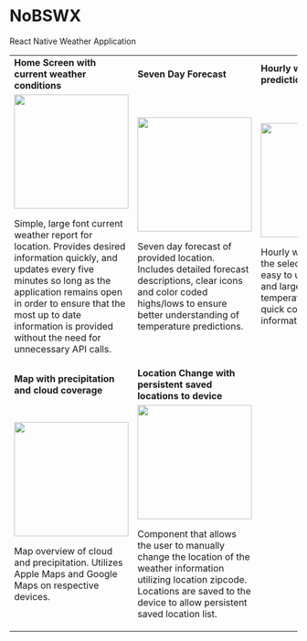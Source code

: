 # NoBSWX
React Native Weather Application



<table>
  <tr>
    <td><strong>Home Screen with current weather conditions</strong></td>
     <td><strong>Seven Day Forecast</strong></td>
     <td><strong>Hourly weather predictions</strong></td>
  </tr>
  <tr>
    <td><img src="https://user-images.githubusercontent.com/102747919/234758793-27c91a33-910b-4631-a8bf-63f4fca4ba4e.png" width=200 ><p >Simple, large font current weather report for location. Provides desired information quickly, and updates every five minutes so long as the application remains open in order to ensure that the most up to date information is provided without the need for unnecessary API calls.</p></td>
    <td><img src="https://user-images.githubusercontent.com/102747919/234762113-127fe9e0-e6fd-46d2-9e2f-15be3d9a5463.png" width=200 ><p>Seven day forecast of provided location. Includes detailed forecast descriptions, clear icons and color coded highs/lows to ensure better understanding of temperature predictions.</p></td>
    <td><img src="https://user-images.githubusercontent.com/102747919/234762121-f3bf6812-c513-4f45-85ac-7f99470928bf.png" width=200 ><p>Hourly weather reports for the selected location with easy to understand icons and large font temperatures to ensure quick consumption of information to the user.</p></td>
   
  </tr>
  <tr>
    <td><strong>Map with precipitation and cloud coverage</strong></td>
    <td><strong>Location Change with persistent saved locations to device</strong></td>
  </tr>
  <tr>
     <td><img src="https://user-images.githubusercontent.com/102747919/234762048-d297d6dd-0736-4d40-9cf4-5902226f615a.png" width=200 ><p>Map overview of cloud and precipitation. Utilizes Apple Maps and Google Maps on respective devices.</p></td>
    <td><img src="https://user-images.githubusercontent.com/102747919/235264116-4acf63f8-23bd-4933-9350-4d990961e140.png" width=200 ><p>Component that allows the user to manually change the location of the weather information utilizing location zipcode. Locations are saved to the device to allow persistent saved location list.</p></td>
  </tr>
 </table>

